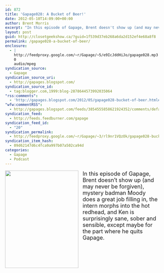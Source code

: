 ```yaml
---
id: 872
title: 'Gapage028: A Bucket of Beer!'
date: 2012-05-10T14:09:00+00:00
author: Brent Morris
excerpt: "In this episode of Gapage, Brent doesn't show up (and may never be forgiven), mystery badman Moody does a great job filling in, the intern morphs into the hot redhead, and Ken is surprisingly sane, sober and sensible, except maybe for the part where he..."
layout: post
guid: http://closetgeekshow.ca/?guid=1f539d37eb268a6da2d152ef4e68a8f8
permalink: /gapage028-a-bucket-of-beer/
enclosure:
  - |
    http://feedproxy.google.com/~r/Gapage/~5/e9IcJddHiJo/gapage028.mp3
    0
    audio/mpeg
syndication_source:
  - Gapage
syndication_source_uri:
  - http://gapages.blogspot.com/
syndication_source_id:
  - tag:blogger.com,1999:blog-2878644573992035064
"rss:comments":
  - 'http://gapages.blogspot.com/2012/05/gapage028-bucket-of-beer.html#comment-form'
"wfw:commentRSS":
  - http://gapages.blogspot.com/feeds/3854555858621924352/comments/default
syndication_feed:
  - http://feeds.feedburner.com/gapage
syndication_feed_id:
  - "20"
syndication_permalink:
  - http://feedproxy.google.com/~r/Gapage/~3/rl9nr1VQzOk/gapage028-bucket-of-beer.html
syndication_item_hash:
  - 09d62147d6c4fca9a997b07a502ca94d
categories:
  - Gapage
  - Podcast
---
```

<div class="separator" style="clear: both; text-align: center;">
  <a href="http://3.bp.blogspot.com/-ppHfQHsEIKI/T6vLpdgjNTI/AAAAAAAAA3Q/YSJZr5YC_LE/s1600/photo%2833%29.JPG" imageanchor="1" style="clear: left; float: left; margin-bottom: 1em; margin-right: 1em;"><img border="0" src="http://3.bp.blogspot.com/-ppHfQHsEIKI/T6vLpdgjNTI/AAAAAAAAA3Q/YSJZr5YC_LE/s320/photo%2833%29.JPG" height="320" width="240" /></a>
</div>

<span style="font-size: large;">In this episode of Gapage, Brent doesn&#8217;t show up (and may never be forgiven), mystery badman Moody does a great job filling in, the intern morphs into the hot redhead, and Ken is surprisingly sane, sober and sensible, except maybe for the part where he quits Gapage.</span><img src="http://feeds.feedburner.com/~r/Gapage/~4/rl9nr1VQzOk" height="1" width="1" alt="" />